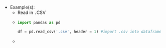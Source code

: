 - Example(s):
	- Read in `.`CSV
	-
	  ```python
	  import pandas as pd
	  
	  df = pd.read_csv('.csv', header = 1) #import .csv into dataframe and remove top row
	  ```
	-